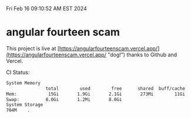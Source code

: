 Fri Feb 16 09:10:52 AM EST 2024

# angular fourteen scam


This project is live at [https://angularfourteenscam.vercel.app/](https://angularfourteenscam.vercel.app/ "dog!") thanks to Github and Vercel.

CI Status: 

```bash
System Memory
               total        used        free      shared  buff/cache   available
Mem:            15Gi       1.9Gi       2.1Gi       273Mi        11Gi        13Gi
Swap:          8.0Gi       1.2Mi       8.0Gi
System Storage
704M	.
